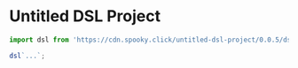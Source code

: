# Untitled DSL Project

```js
import dsl from 'https://cdn.spooky.click/untitled-dsl-project/0.0.5/dsl.js';

dsl`...`;
```
